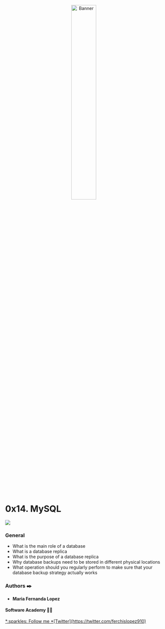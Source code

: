 <p align="center"><img src='https://www.milesweb.in/blog/wp-content/uploads/2019/12/HardwareFirewall.gif' alt='Banner' width=40%></p>

# 0x14. MySQL

<img src="holberton-system_engineering-devops/0x14-mysql/KkrkDHT.png">

### General
- What is the main role of a database
- What is a database replica
- What is the purpose of a database replica
- Why database backups need to be stored in different physical locations
- What operation should you regularly perform to make sure that your database backup strategy 	 actually works

### Authors :black_nib:
* __Maria Fernanda Lopez__

#### Software Academy 👨‍💻

<p aling="center">
<a href="https://www.holbertonschool.com" target="_blank">
*:sparkles: Follow me *[Twitter](https://twitter.com/ferchislopez910)</a>
</p>

